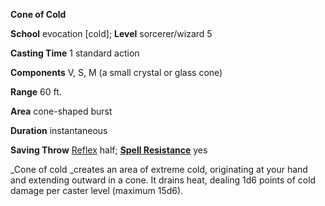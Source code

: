  **Cone of Cold**

**School** evocation [cold]; **Level** sorcerer/wizard 5

**Casting Time** 1 standard action

**Components** V, S, M (a small crystal or glass cone)

**Range** 60 ft.

**Area** cone-shaped burst

**Duration** instantaneous

**Saving Throw** [Reflex](../combat.html#_reflex) half; **[Spell Resistance](../glossary.html#_spell-resistance)** yes

_Cone of cold _creates an area of extreme cold, originating at your hand and extending outward in a cone. It drains heat, dealing 1d6 points of cold damage per caster level (maximum 15d6).


